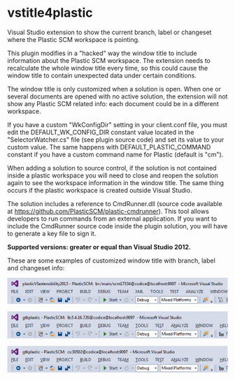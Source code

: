 # vstitle4plastic

Visual Studio extension to show the current branch, label or changeset where the Plastic SCM workspace is pointing.

This plugin modifies in a "hacked" way the window title to include information about the Plastic SCM workspace. The extension needs to recalculate the whole window title every time, so this could cause the window title to contain unexpected data under certain conditions.

The window title is only customized when a solution is open. When one or several documents are opened with no active solution, the extension will not show any Plastic SCM related info: each document could be in a different workspace.

If you have a custom "WkConfigDir" setting in your client.conf file, you must edit the DEFAULT_WK_CONFIG_DIR constant value located in the "SelectorWatcher.cs" file (see plugin source code) and set its value to your custom value. The same happens with DEFAULT_PLASTIC_COMMAND constant if you have a custom command name for Plastic (default is "cm").

When adding a solution to source control, if the solution is not contained inside a plastic workspace you will need to close and reopen the solution again to see the workspace information in the window title. The same thing occurs if the plastic workspace is created outside Visual Studio.

The solution includes a reference to CmdRunner.dll (source code available at https://github.com/PlasticSCM/plastic-cmdrunner). This tool allows developers to run commands from an external application. If you want to include the CmdRunner source code inside the plugin solution, you will have to generate a key file to sign it. 

**Supported versions: greater or equal than Visual Studio 2012.**

These are some examples of customized window title with branch, label and changeset info:

![Window title with branch info](img/branchTitle.png)

![Window title with label info](img/labelTitle.png)

![Window title with changeset info](img/changesetTitle.png)


